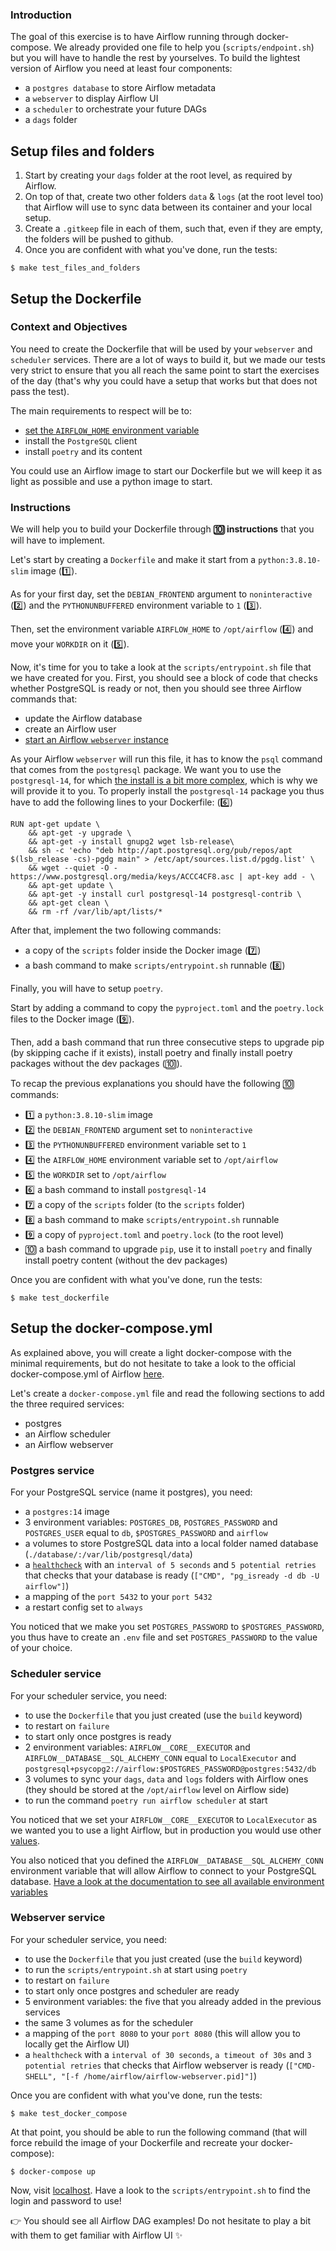 ### Introduction

The goal of this exercise is to have Airflow running through docker-compose. We already provided one file to help you (`scripts/endpoint.sh`) but you will have to handle the rest by yourselves. To build the lightest version of Airflow you need at least four components:
- a `postgres database` to store Airflow metadata
- a `webserver` to display Airflow UI
- a `scheduler` to orchestrate your future DAGs
- a `dags` folder

## Setup files and folders

1. Start by creating your `dags` folder at the root level, as required by Airflow.
2. On top of that, create two other folders `data` & `logs` (at the root level too) that Airflow will use to sync data between its container and your local setup.
3. Create a `.gitkeep` file in each of them, such that, even if they are empty, the folders will be pushed to github.
4. Once you are confident with what you've done, run the tests:

```
$ make test_files_and_folders
```

## Setup the Dockerfile

### Context and Objectives

You need to create the Dockerfile that will be used by your `webserver` and `scheduler` services. There are a lot of ways to build it, but we made our tests very strict to ensure that you all reach the same point to start the exercises of the day (that's why you could have a setup that works but that does not pass the test).

The main requirements to respect will be to:
- [set the `AIRFLOW_HOME` environment variable](https://airflow.apache.org/docs/apache-airflow/stable/cli-and-env-variables-ref.html?highlight=airflow_home#envvar-AIRFLOW_HOME)
- install the `PostgreSQL` client
- install `poetry` and its content

You could use an Airflow image to start our Dockerfile but we will keep it as light as possible and use a python image to start.

### Instructions

We will help you to build your Dockerfile through **🔟 instructions** that you will have to implement.

Let's start by creating a `Dockerfile` and make it start from a `python:3.8.10-slim` image (1️⃣).

As for your first day, set the `DEBIAN_FRONTEND` argument to `noninteractive` (2️⃣) and the `PYTHONUNBUFFERED` environment variable to `1` (3️⃣).

Then, set the environment variable `AIRFLOW_HOME` to `/opt/airflow` (4️⃣) and move your `WORKDIR` on it (5️⃣).

Now, it's time for you to take a look at the `scripts/entrypoint.sh` file that we have created for you. First, you should see a block of code that checks whether PostgreSQL is ready or not, then you should see three Airflow commands that:
- update the Airflow database
- create an Airflow user
- [start an Airflow `webserver` instance](https://airflow.apache.org/docs/apache-airflow/stable/cli-and-env-variables-ref.html#webserver)

As your Airflow `webserver` will run this file, it has to know the `psql` command that comes from the `postgresql` package. We want you to use the `postgresql-14`, for which [the install is a bit more complex](https://techviewleo.com/how-to-install-postgresql-database-on-ubuntu/), which is why we will provide it to you. To properly install the `postgresql-14` package you thus have to add the following lines to your Dockerfile: (6️⃣)

```
RUN apt-get update \
    && apt-get -y upgrade \
    && apt-get -y install gnupg2 wget lsb-release\
    && sh -c 'echo "deb http://apt.postgresql.org/pub/repos/apt $(lsb_release -cs)-pgdg main" > /etc/apt/sources.list.d/pgdg.list' \
    && wget --quiet -O - https://www.postgresql.org/media/keys/ACCC4CF8.asc | apt-key add - \
    && apt-get update \
    && apt-get -y install curl postgresql-14 postgresql-contrib \
    && apt-get clean \
    && rm -rf /var/lib/apt/lists/*
```

After that, implement the two following commands:
- a copy of the `scripts` folder inside the Docker image (7️⃣)
- a bash command to make `scripts/entrypoint.sh` runnable (8️⃣)

Finally, you will have to setup `poetry`.

Start by adding a command to copy the `pyproject.toml` and the `poetry.lock` files to the Docker image (9️⃣).

Then, add a bash command that run three consecutive steps to upgrade pip (by skipping cache if it exists), install poetry and finally install poetry packages without the dev packages (🔟).

To recap the previous explanations you should have the following 🔟 commands:
- 1️⃣ a `python:3.8.10-slim` image
- 2️⃣ the `DEBIAN_FRONTEND` argument set to `noninteractive`
- 3️⃣ the `PYTHONUNBUFFERED` environment variable set to `1`
- 4️⃣ the `AIRFLOW_HOME` environment variable set to `/opt/airflow`
- 5️⃣ the `WORKDIR` set to `/opt/airflow`
- 6️⃣ a bash command to install `postgresql-14`
- 7️⃣ a copy of the `scripts` folder (to the `scripts` folder)
- 8️⃣ a bash command to make `scripts/entrypoint.sh` runnable
- 9️⃣ a copy of `pyproject.toml` and `poetry.lock` (to the root level)
- 🔟 a bash command to upgrade `pip`, use it to install `poetry` and finally install poetry content (without the dev packages)

Once you are confident with what you've done, run the tests:

```
$ make test_dockerfile
```

## Setup the docker-compose.yml

As explained above, you will create a light docker-compose with the minimal requirements, but do not hesitate to take a look to the official docker-compose.yml of Airflow [here](https://github.com/apache/airflow/blob/main/docs/apache-airflow/start/docker-compose.yaml).

Let's create a `docker-compose.yml` file and read the following sections to add the three required services:
- postgres
- an Airflow scheduler
- an Airflow webserver

### Postgres service

For your PostgreSQL service (name it postgres), you need:
- a `postgres:14` image
- 3 environment variables: `POSTGRES_DB`, `POSTGRES_PASSWORD` and `POSTGRES_USER` equal to `db`, `$POSTGRES_PASSWORD` and `airflow`
- a volumes to store PostgreSQL data into a local folder named database (`./database/:/var/lib/postgresql/data`)
- a [`healthcheck`](https://marcopeg.com/docker-compose-healthcheck/) with an `interval of 5 seconds` and `5 potential retries` that checks that your database is ready (`["CMD", "pg_isready -d db -U airflow"]`)
- a mapping of the `port 5432` to your `port 5432`
- a restart config set to `always`

You noticed that we make you set `POSTGRES_PASSWORD` to `$POSTGRES_PASSWORD`, you thus have to create an `.env` file and set `POSTGRES_PASSWORD` to the value of your choice.

### Scheduler service

For your scheduler service, you need:
- to use the `Dockerfile` that you just created (use the `build` keyword)
- to restart on `failure`
- to start only once postgres is ready
- 2 environment variables: `AIRFLOW__CORE__EXECUTOR` and `AIRFLOW__DATABASE__SQL_ALCHEMY_CONN` equal to `LocalExecutor` and `postgresql+psycopg2://airflow:$POSTGRES_PASSWORD@postgres:5432/db`
- 3 volumes to sync your `dags`, `data` and `logs` folders with Airflow ones (they should be stored at the `/opt/airflow` level on Airflow side)
- to run the command `poetry run airflow scheduler` at start

You noticed that we set your `AIRFLOW__CORE__EXECUTOR` to `LocalExecutor` as we wanted you to use a light Airflow, but in production you would use other [values](https://airflow.apache.org/docs/apache-airflow/stable/executor/index.html).

You also noticed that you defined the `AIRFLOW__DATABASE__SQL_ALCHEMY_CONN` environment variable that will allow Airflow to connect to your PostgreSQL database. [Have a look at the documentation to see all available environment variables](https://airflow.apache.org/docs/apache-airflow/stable/configurations-ref.html)

### Webserver service

For your scheduler service, you need:
- to use the `Dockerfile` that you just created (use the `build` keyword)
- to run the `scripts/entrypoint.sh` at start using `poetry`
- to restart on `failure`
- to start only once postgres and scheduler are ready
- 5 environment variables: the five that you already added in the previous services
- the same 3 volumes as for the scheduler
- a mapping of the `port 8080` to your `port 8080` (this will allow you to locally get the Airflow UI)
- a `healthcheck` with a `interval of 30 seconds`, `a timeout of 30s` and `3 potential retries` that checks that Airflow webserver is ready (`["CMD-SHELL", "[-f /home/airflow/airflow-webserver.pid]"]`)

Once you are confident with what you've done, run the tests:

```
$ make test_docker_compose
```

At that point, you should be able to run the following command (that will force rebuild the image of your Dockerfile and recreate your docker-compose):

```
$ docker-compose up
```

Now, visit [localhost](http://localhost:8080/home). Have a look to the `scripts/entrypoint.sh` to find the login and password to use! 

👉 You should see all Airflow DAG examples! Do not hesitate to play a bit with them to get familiar with Airflow UI ✨
